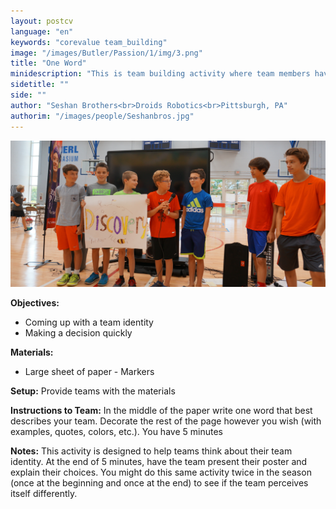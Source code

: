 ```yaml
---
layout: postcv
language: "en"
keywords: "corevalue team_building"
image: "/images/Butler/Passion/1/img/3.png"
title: "One Word"
minidescription: "This is team building activity where team members have to think about what represents their team."
sidetitle: ""
side: ""
author: "Seshan Brothers<br>Droids Robotics<br>Pittsburgh, PA"
authorim: "/images/people/Seshanbros.jpg"
---
```



<img src="/images/CoreValues/OneWord.jpg" style="max-width: 100%">

<b>Objectives:</b>
- Coming up with a team identity
- Making a decision quickly

<b>Materials:</b>
- Large sheet of paper - Markers

<b>Setup:</b>
Provide teams with the materials

<b>Instructions to Team:</b>
In the middle of the paper write one word that best describes your team. Decorate the rest of the page however you wish (with examples, quotes, colors, etc.). You have 5 minutes

<b>Notes:</b>
This activity is designed to help teams think about their team identity. At the end of 5 minutes, have the team present their poster and explain their choices. You might do this same activity twice in the season (once at the beginning and once at the end) to see if the team perceives itself differently.




